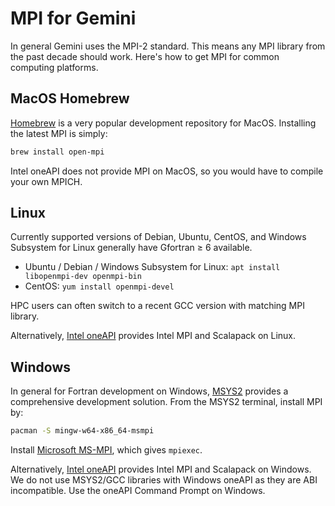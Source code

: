 # MPI for Gemini

In general Gemini uses the MPI-2 standard.
This means any MPI library from the past decade should work.
Here's how to get MPI for common computing platforms.

## MacOS Homebrew

[Homebrew](https://brew.sh)
is a very popular development repository for MacOS.
Installing the latest MPI is simply:

```sh
brew install open-mpi
```

Intel oneAPI does not provide MPI on MacOS, so you would have to compile your own MPICH.

## Linux

Currently supported versions of Debian, Ubuntu, CentOS, and Windows Subsystem for Linux generally have Gfortran &ge; 6 available.

* Ubuntu / Debian / Windows Subsystem for Linux: `apt install libopenmpi-dev openmpi-bin`
* CentOS: `yum install openmpi-devel`

HPC users can often switch to a recent GCC version with matching MPI library.

Alternatively, [Intel oneAPI](https://www.scivision.dev/intel-oneapi-fortran-install/)
provides Intel MPI and Scalapack on Linux.

## Windows

In general for Fortran development on Windows,
[MSYS2](https://www.scivision.dev/install-msys2-windows/)
provides a comprehensive development solution.
From the MSYS2 terminal, install MPI by:

```sh
pacman -S mingw-w64-x86_64-msmpi
```

Install
[Microsoft MS-MPI](https://docs.microsoft.com/en-us/message-passing-interface/microsoft-mpi-release-notes),
which gives `mpiexec`.

Alternatively, [Intel oneAPI](https://www.scivision.dev/intel-oneapi-fortran-install/)
provides Intel MPI and Scalapack on Windows.
We do not use MSYS2/GCC libraries with Windows oneAPI as they are ABI incompatible.
Use the oneAPI Command Prompt on Windows.
